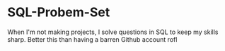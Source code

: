 # SQL-Probem-Set
When I'm not making projects, I solve questions in SQL to keep my skills sharp. Better this than having a barren Github account rofl
